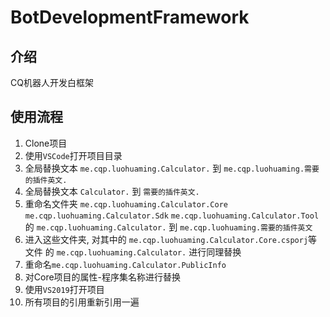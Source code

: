# BotDevelopmentFramework

## 介绍
CQ机器人开发白框架

## 使用流程
1. Clone项目
2. 使用`VSCode`打开项目目录
3. 全局替换文本 `me.cqp.luohuaming.Calculator.` 到 `me.cqp.luohuaming.需要的插件英文.`
4. 全局替换文本 `Calculator.` 到 `需要的插件英文.`
5. 重命名文件夹 `me.cqp.luohuaming.Calculator.Core` `me.cqp.luohuaming.Calculator.Sdk` `me.cqp.luohuaming.Calculator.Tool` 的 `me.cqp.luohuaming.Calculator.` 到 `me.cqp.luohuaming.需要的插件英文`
6. 进入这些文件夹, 对其中的 `me.cqp.luohuaming.Calculator.Core.csporj`等文件 的 `me.cqp.luohuaming.Calculator.` 进行同理替换
7. 重命名`me.cqp.luohuaming.Calculator.PublicInfo`
8. 对Core项目的属性-程序集名称进行替换
7. 使用`VS2019`打开项目
8. 所有项目的引用重新引用一遍